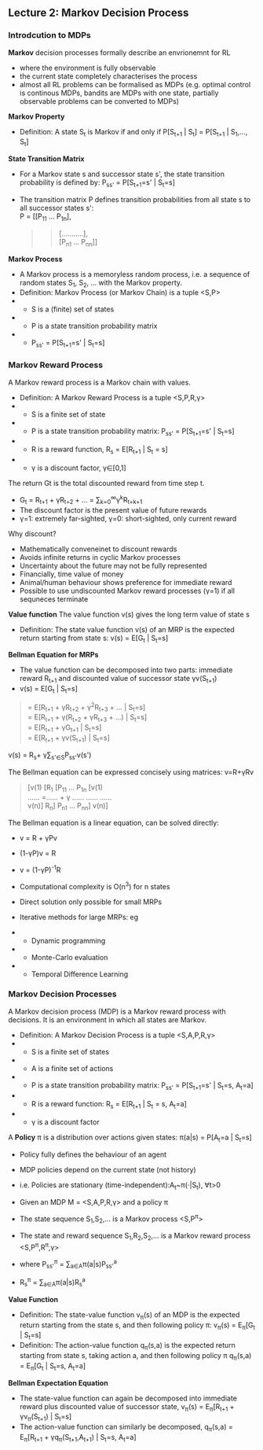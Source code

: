 ## Lecture 2: Markov Decision Process
### Introdcution to MDPs
**Markov** decision processes formally describe an envrionemnt for RL
- where the environment is fully observable
- the current state completely characterises the process
- almost all RL problems can be formalised as MDPs (e.g. optimal control is continous MDPs, bandits are MDPs with one state, partially observable problems can be converted to MDPs)

**Markov Property**
- Definition:
A state S<sub>t</sub> is Markov if and only if
P[S<sub>t+1</sub> | S<sub>t</sub>] = P[S<sub>t+1</sub> | S<sub>1</sub>,..., S<sub>t</sub>]

**State Transition Matrix**
- For a Markov state s and successor state s', the state transition probability is defined by:
P<sub>ss'</sub> = P[S<sub>t+1</sub>=s' | S<sub>t</sub>=s]

- The transition matrix P defines transition probabilities from all state s to all successor states s': \
P = [[P<sub>11</sub> ... P<sub>1n</sub>], 
  >> [...........], \
  >> [P<sub>n1</sub> ... P<sub>nn</sub>]] 

**Markov Process**
- A Markov process is a memoryless random process, i.e. a sequence of random states S<sub>1</sub>, S<sub>2</sub>, ... with the Markov property.
- Definition:
Markov Process (or Markov Chain) is a tuple <S,P>
- - S is a (finite) set of states
- - P is a state transition probability matrix
- - P<sub>ss'</sub> = P[S<sub>t+1</sub>=s' | S<sub>t</sub>=s]

### Markov Reward Process
A Markov reward process is a Markov chain with values.
- Definition: A Markov Reward Process is a tuple <S,P,R,γ>
- - S is a finite set of state
- - P is a state transition probability matrix: P<sub>ss'</sub> = P[S<sub>t+1</sub>=s' | S<sub>t</sub>=s]
- - R is a reward function, R<sub>s</sub> = E[R<sub>t+1</sub> | S<sub>t</sub> = s]
- - γ is a discount factor, γ∈[0,1]

The return Gt is the total discounted reward from time step t.
- G<sub>t</sub> = R<sub>t+1</sub> + γR<sub>t+2</sub> + ... = ∑<sub>k=0</sub><sup>∞</sup>γ<sup>k</sup>R<sub>t+k+1</sub>
- The discount factor is the present value of future rewards
- γ=1: extremely far-sighted, γ=0: short-sighted, only current reward

Why discount?
- Mathematically conveneinet to discount rewards
- Avoids infinite returns in cyclic Markov processes
- Uncertainty about the future may not be fully represented
- Financially, time value of money
- Animal/human behaviour shows preference for immediate reward
- Possible to use undiscounted Markov reward processes (γ=1) if all sequneces terminate

**Value function**
The value function v(s) gives the long term value of state s
- Definition: The state value function v(s) of an MRP is the expected return starting from state s: v(s) = E[G<sub>t</sub> | S<sub>t</sub>=s]

**Bellman Equation for MRPs**
- The value function can be decomposed into two parts: immediate reward R<sub>t+1</sub> and discounted value of successor state γv(S<sub>t+1</sub>) 
- v(s) = E[G<sub>t</sub> | S<sub>t</sub>=s]
> = E[R<sub>t+1</sub> + γR<sub>t+2</sub> + γ<sup>2</sup>R<sub>t+3</sub> + ... | S<sub>t</sub>=s] \
> = E[R<sub>t+1</sub> + γ(R<sub>t+2</sub> + γR<sub>t+3</sub> + ...) | S<sub>t</sub>=s] \
> = E[R<sub>t+1</sub> + γG<sub>t+1</sub> | S<sub>t</sub>=s] \
> = E[R<sub>t+1</sub> + γv(S<sub>t+1</sub>) | S<sub>t</sub>=s]

v(s) = R<sub>s</sub>+ γ∑<sub>s'∈S</sub>P<sub>ss'</sub>v(s')

The Bellman equation can be expressed concisely using matrices: v=R+γRv

> [v(1)      [R<sub>1</sub>       [P<sub>11</sub> ... P<sub>1n</sub>  [v(1)  \
> ...... =...... + γ     ......       ......     ......   \
> v(n)]       R<sub>n</sub>]       P<sub>n1</sub> ... P<sub>nn</sub>]  v(n)] 

The Bellman equation is a linear equation, can be solved directly:
- v = R + γPv 
- (1-γP)v = R 
- v = (1-γP)<sup>-1</sup>R

- Computational complexity is O(n<sup>3</sup>) for n states
- Direct solution only possible for small MRPs
- Iterative methods for large MRPs: eg
- - Dynamic programming
- - Monte-Carlo evaluation
- - Temporal Difference Learning

### Markov Decision Processes
A Markov decision process (MDP) is a Markov reward process with decisions. It is an environment in which all states are Markov.
- Definition: A Markov Decision Process is a tuple <S,A,P,R,γ>
- - S is a finite set of states
- - A is a finite set of actions
- - P is a state transition probability matrix: P<sub>ss'</sub> = P[S<sub>t+1</sub>=s' | S<sub>t</sub>=s, A<sub>t</sub>=a]
- - R is a reward function: R<sub>s</sub> = E[R<sub>t+1</sub> | S<sub>t</sub> = s, A<sub>t</sub>=a]
- - γ is a discount factor 

A **Policy** π is a distribution over actions given states: π(a|s) = P[A<sub>t</sub>=a | S<sub>t</sub>=s]
- Policy fully defines the behaviour of an agent
- MDP policies depend on the current state (not history)
- i.e. Policies are stationary (time-independent):A<sub>t</sub>~π(⋅|S<sub>t</sub>), ∀t>0

- Given an MDP M = <S,A,P,R,γ> and a policy π
- The state sequence S<sub>1</sub>,S<sub>2</sub>,... is a Markov process <S,P<sup>π</sup>>
- The state and reward sequence S<sub>1</sub>,R<sub>2</sub>,S<sub>2</sub>,... is a Markov reward process <S,P<sup>π</sup>,R<sup>π</sup>,γ>
- where P<sub>ss'</sub><sup>π</sup> = ∑<sub>a∈A</sub>π(a|s)P<sub>ss'</sub><sup>a</sup>
- R<sub>s</sub><sup>π</sup> = ∑<sub>a∈A</sub>π(a|s)R<sub>s</sub><sup>a</sup>

**Value Function**
- Definition: The state-value function v<sub>π</sub>(s) of an MDP is the expected return starting from the state s, and then following policy π: v<sub>π</sub>(s) = E<sub>π</sub>[G<sub>t</sub> | S<sub>t</sub>=s]
- Definition: The action-value function q<sub>π</sub>(s,a) is the expected return starting from state s, taking action a, and then following policy π
q<sub>π</sub>(s,a) = E<sub>π</sub>[G<sub>t</sub> | S<sub>t</sub>=s, A<sub>t</sub>=a]

**Bellman Expectation Equation**
- The state-value function can again be decomposed into immediate reward plus discounted value of successor state,
v<sub>π</sub>(s) = E<sub>π</sub>[R<sub>t+1</sub> + γv<sub>π</sub>(S<sub>t+1</sub>) | S<sub>t</sub>=s]
- The action-value function can similarly be decomposed, q<sub>π</sub>(s,a) = E<sub>π</sub>[R<sub>t+1</sub> + γq<sub>π</sub>(S<sub>t+1</sub>,A<sub>t+1</sub>) | S<sub>t</sub>=s, A<sub>t</sub>=a]

